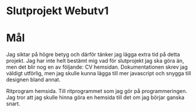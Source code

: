 # Slutprojekt Webutv1

# Mål
Jag siktar på högre betyg och därför tänker jag lägga extra tid på detta projekt.
Jag har inte helt bestämt mig vad för slutprojekt jag ska göra än, men det blir nog en av följande:
CV hemsidan. Dokumentationen skrev jag väldigt utförlig, men jag skulle kunna lägga till mer javascript och snygga till designen bland annat.

Ritprogram hemsida. Till ritprogrammet som jag gör på programmeringen. Jag tror att jag skulle hinna göra en hemsida till det om jag börjar ganska snart.

